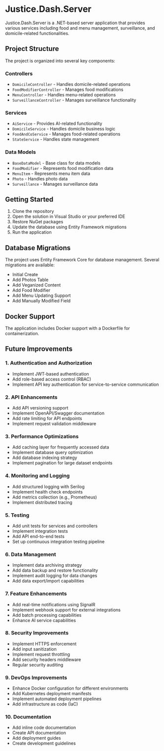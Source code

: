 # Justice.Dash.Server

Justice.Dash.Server is a .NET-based server application that provides various services including food and menu management, surveillance, and domicile-related functionalities.

## Project Structure

The project is organized into several key components:

### Controllers
- `DomicileController` - Handles domicile-related operations
- `FoodModifierController` - Manages food modifications
- `MenuController` - Handles menu-related operations
- `SurveillanceController` - Manages surveillance functionality

### Services
- `AiService` - Provides AI-related functionality
- `DomicileService` - Handles domicile business logic
- `FoodAndCoService` - Manages food-related operations
- `StateService` - Handles state management

### Data Models
- `BaseDataModel` - Base class for data models
- `FoodModifier` - Represents food modification data
- `MenuItem` - Represents menu item data
- `Photo` - Handles photo data
- `Surveillance` - Manages surveillance data

## Getting Started

1. Clone the repository
2. Open the solution in Visual Studio or your preferred IDE
3. Restore NuGet packages
4. Update the database using Entity Framework migrations
5. Run the application

## Database Migrations

The project uses Entity Framework Core for database management. Several migrations are available:
- Initial Create
- Add Photos Table
- Add Veganized Content
- Add Food Modifier
- Add Menu Updating Support
- Add Manually Modified Field

## Docker Support

The application includes Docker support with a Dockerfile for containerization.

## Future Improvements

### 1. Authentication and Authorization
- Implement JWT-based authentication
- Add role-based access control (RBAC)
- Implement API key authentication for service-to-service communication

### 2. API Enhancements
- Add API versioning support
- Implement OpenAPI/Swagger documentation
- Add rate limiting for API endpoints
- Implement request validation middleware

### 3. Performance Optimizations
- Add caching layer for frequently accessed data
- Implement database query optimization
- Add database indexing strategy
- Implement pagination for large dataset endpoints

### 4. Monitoring and Logging
- Add structured logging with Serilog
- Implement health check endpoints
- Add metrics collection (e.g., Prometheus)
- Implement distributed tracing

### 5. Testing
- Add unit tests for services and controllers
- Implement integration tests
- Add API end-to-end tests
- Set up continuous integration testing pipeline

### 6. Data Management
- Implement data archiving strategy
- Add data backup and restore functionality
- Implement audit logging for data changes
- Add data export/import capabilities

### 7. Feature Enhancements
- Add real-time notifications using SignalR
- Implement webhook support for external integrations
- Add batch processing capabilities
- Enhance AI service capabilities

### 8. Security Improvements
- Implement HTTPS enforcement
- Add input sanitization
- Implement request throttling
- Add security headers middleware
- Regular security auditing

### 9. DevOps Improvements
- Enhance Docker configuration for different environments
- Add Kubernetes deployment manifests
- Implement automated deployment pipelines
- Add infrastructure as code (IaC)

### 10. Documentation
- Add inline code documentation
- Create API documentation
- Add deployment guides
- Create development guidelines